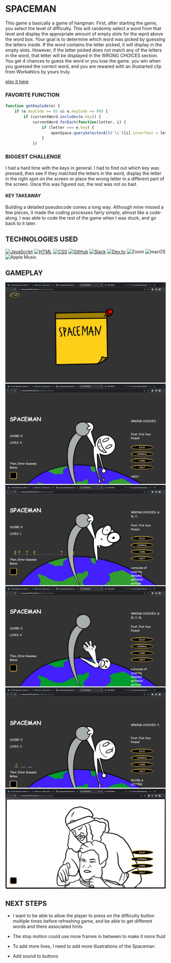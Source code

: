 # SPACEMAN

This game a basically a game of hangman. First, after starting the game, you select the level of difficulty. This will randomly select a word from that level and display the appropriate amount of empty slots for the wprd above the word box. Your goal is to determine which word was picked by guessing the letters inside. If the word contains the letter picked, it will display in the empty slots. However, if the letter picked does not match any of the letters in the word, that letter will be displayed in the WRONG CHOICES section. You get 4 chances to guess the word or you lose the game. you win when you guessed the correct word, and you are rewared with an illustarted clip from Workahlics by yours truly. 

[play it here](https://amayorga7904.github.io/spaceman_project/)

### FAVORITE FUNCTION 

```js
function getKeyCode(e) {
    if (e.keyCode >= 65 && e.keyCode <= 90) {
        if (currentWord.includes(e.key)) {
            currentWord.forEach(function(letter, i) {
                if (letter === e.key) {
                    openSpace.querySelectorAll('li')[i].innerText = letter.toUpperCase()
                }
            })
```

### BIGGEST CHALLENGE

I had a hard time with the keys in general. I had to find out which key was pressed, then see if they matched the letters in the word, display the letter in the right spot on the screen or place the wrong letter in a different part of the screen. Once this was figured out, the rest was not so bad. 

#### KEY TAKEAWAY

Building a detailed pseudocode comes a long way. Although mine missed a few pieces, it made the coding processes fairly simple, almost like a code-along. I was able to code the rest of the game when I was stuck, and go back to it later.

## TECHNOLOGIES USED 
[![JavaScript](https://img.shields.io/badge/JavaScript-ES6-yellow)](https://developer.mozilla.org/en-US/docs/Web/JavaScript)
[![HTML](https://img.shields.io/badge/HTML-5-orange)](https://developer.mozilla.org/en-US/docs/Web/HTML)
[![CSS](https://img.shields.io/badge/CSS-3-blue)](https://developer.mozilla.org/en-US/docs/Web/CSS)
[![GitHub](https://img.shields.io/badge/GitHub-Version%20Control-lightgrey)](https://github.com/)
[![Slack](https://img.shields.io/badge/Slack-Communication-brightgreen)](https://slack.com/)
[![Dev.to](https://img.shields.io/badge/Dev.to-Community-orange)](https://dev.to/)
![Zoom](https://img.shields.io/badge/Zoom-2D8CFF?style=for-the-badge&logo=zoom&logoColor=white)
![macOS](https://img.shields.io/badge/mac%20os-000000?style=for-the-badge&logo=apple&logoColor=white)
![Apple Music](https://img.shields.io/badge/apple%20music-F34E68?style=for-the-badge&logo=apple%20music&logoColor=white)


## GAMEPLAY

![STARTSCREEN](screenshots/Screenshot%202023-09-28%20at%209.53.14%20AM.png)
![HOMESCREEN](screenshots/Screenshot%202023-09-28%20at%209.52.50%20AM.png)
![GAMEPLAY](screenshots/Screenshot%202023-09-28%20at%209.54.42%20AM.png)
![LOSER-SCREEN](screenshots/Screenshot%202023-09-28%20at%209.55.09%20AM.png)
![ANOTHER-GAMEPLAY](screenshots/Screenshot%202023-09-28%20at%209.56.07%20AM.png)
![WINNER-SCREEN](screenshots/Screenshot%202023-09-28%20at%209.56.24%20AM.png)


## NEXT STEPS

* I want to be able to allow the player to press on the difficulty button multiple times before refreshing game, and be able to get different words and there associated hints

* The stop motion could use more frames in between to make it more fluid 

* To add more lives, I need to add more illustrations of the Spaceman

* Add sound to buttons